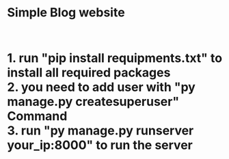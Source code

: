 <h1>Simple Blog website<h1>
  <br>
1. run "pip install requipments.txt" to install all required packages<br>
2. you need to add user with "py manage.py createsuperuser" Command<br>
3. run "py manage.py runserver your_ip:8000" to run the server<br>
